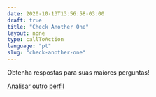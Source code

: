 ```yaml
---
date: 2020-10-13T13:56:58-03:00
draft: true
title: "Check Another One"
layout: none
type: callToAction
language: "pt"
slug: "check-another-one"
---
```

Obtenha respostas para suas maiores perguntas!

[Analisar outro perfil](/#s)
